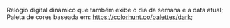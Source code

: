 Relógio digital dinâmico que também exibe o dia da semana e a data atual;<br/>
Paleta de cores baseada em: https://colorhunt.co/palettes/dark;